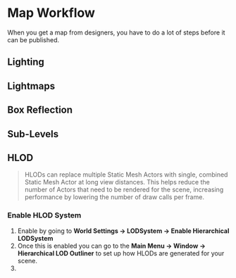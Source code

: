 # Map Workflow

When you get a map from designers, you have to do a lot of steps before it can be published.

## Lighting

## Lightmaps

## Box Reflection

## Sub-Levels

## HLOD

>HLODs can replace multiple Static Mesh Actors with single, combined Static Mesh Actor at long view distances. This helps reduce the number of Actors that need to be rendered for the scene, increasing performance by lowering the number of draw calls per frame.

### Enable HLOD System

1. Enable by going to **World Settings -> LODSystem -> Enable Hierarchical LODSystem**
2. Once this is enabled you can go to the **Main Menu -> Window -> Hierarchical LOD Outliner** to set up how HLODs are generated for your scene.
3. 
<!--stackedit_data:
eyJoaXN0b3J5IjpbMTYwODQ4MjU4Niw0NTg2NzgzNjcsLTg1Nz
Y3Njg4NSwtNDE0MTc1OTIyLDczMDk5ODExNl19
-->
